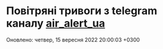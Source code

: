 # Повітряні тривоги з telegram каналу [air_alert_ua](https://t.me/air_alert_ua)

Оновлено:
четвер, 15 вересня 2022 20:00:03 +0300
